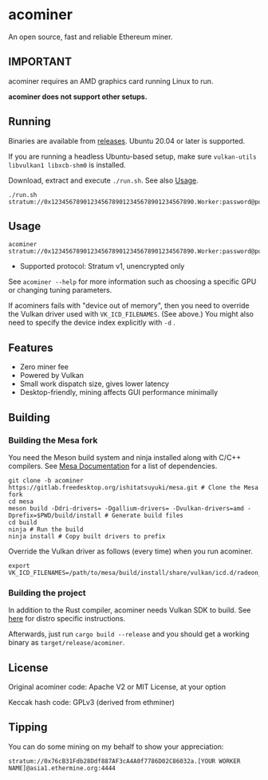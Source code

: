 # acominer

An open source, fast and reliable Ethereum miner.

## IMPORTANT

acominer requires an AMD graphics card running Linux to run.

**acominer does not support other setups.**

## Running

Binaries are available from [releases](https://github.com/ishitatsuyuki/acominer/releases). Ubuntu 20.04 or later is supported.

If you are running a headless Ubuntu-based setup, make sure `vulkan-utils libvulkan1 libxcb-shm0` is installed.

Download, extract and execute `./run.sh`. See also [Usage](#Usage).

```
./run.sh stratum://0x1234567890123456789012345678901234567890.Worker:password@pool.example.com:4444
```

## Usage

```
acominer stratum://0x1234567890123456789012345678901234567890.Worker:password@pool.example.com:4444
```

- Supported protocol: Stratum v1, unencrypted only

See `acominer --help` for more information such as choosing a specific GPU or changing tuning parameters.

If acominers fails with "device out of memory", then you need to override the Vulkan driver used with `VK_ICD_FILENAMES`.
(See above.) You might also need to specify the device index explicitly with `-d` .

## Features

- Zero miner fee
- Powered by Vulkan
- Small work dispatch size, gives lower latency
- Desktop-friendly, mining affects GUI performance minimally

## Building

### Building the Mesa fork

You need the Meson build system and ninja installed along with C/C++ compilers. See
[Mesa Documentation](https://docs.mesa3d.org/install.html) for a list of dependencies.

```shell
git clone -b acominer https://gitlab.freedesktop.org/ishitatsuyuki/mesa.git # Clone the Mesa fork
cd mesa
meson build -Ddri-drivers= -Dgallium-drivers= -Dvulkan-drivers=amd -Dprefix=$PWD/build/install # Generate build files
cd build
ninja # Run the build
ninja install # Copy built drivers to prefix
```

Override the Vulkan driver as follows (every time) when you run acominer.

```shell
export VK_ICD_FILENAMES=/path/to/mesa/build/install/share/vulkan/icd.d/radeon_icd.x86_64.json
```

### Building the project

In addition to the Rust compiler, acominer needs Vulkan SDK to build. See
[here](https://github.com/vulkano-rs/vulkano#linux-specific-setup) for distro specific instructions.

Afterwards, just run `cargo build --release` and you should get a working binary as `target/release/acominer`.

## License

Original acominer code: Apache V2 or MIT License, at your option

Keccak hash code: GPLv3 (derived from ethminer)

## Tipping

You can do some mining on my behalf to show your appreciation:

```
stratum://0x76cB31Fdb28Ddf887AF3cA4A0f7786D02C86032a.[YOUR WORKER NAME]@asia1.ethermine.org:4444
```
